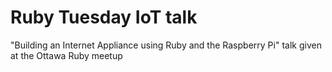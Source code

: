Ruby Tuesday IoT talk
=====================

"Building an Internet Appliance using Ruby and the Raspberry Pi" talk given at the Ottawa Ruby meetup
